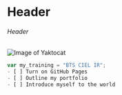 # Header
###### Header
![Image of Yaktocat](https://octodex.github.com/images/yaktocat.png)

``` javascript
var my_training = "BTS CIEL IR";
- [ ] Turn on GitHub Pages
- [ ] Outline my portfolio
- [ ] Introduce myself to the world

